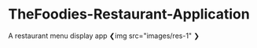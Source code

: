 # TheFoodies-Restaurant-Application
A restaurant menu  display app
❮img src="images/res-1" ❯

<!-- ![image1](images/res-1.png)
![image1](images/res-2.png)
![image1](images/res-3.png) -->

